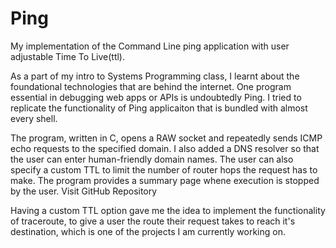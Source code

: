 # Ping
My implementation of the Command Line ping application with user adjustable Time To Live(ttl).

As a part of my intro to Systems Programming class, I learnt about the foundational technologies that are behind the internet. One program essential in debugging web apps or APIs is undoubtedly Ping. I tried to replicate the functionality of Ping applicaiton that is bundled with almost every shell.

The program, written in C, opens a RAW socket and repeatedly sends ICMP echo requests to the specified domain. I also added a DNS resolver so that the user can enter human-friendly domain names. The user can also specify a custom TTL to limit the number of router hops the request has to make. The program provides a summary page whene execution is stopped by the user. Visit GitHub Repository

Having a custom TTL option gave me the idea to implement the functionality of traceroute, to give a user the route their request takes to reach it's destination, which is one of the projects I am currently working on.
